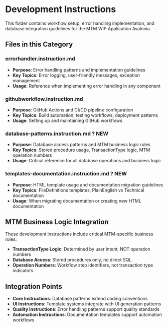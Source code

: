 # Development Instructions

This folder contains workflow setup, error handling implementation, and database integration guidelines for the MTM WIP Application Avalonia.

## Files in this Category

### errorhandler.instruction.md
- **Purpose**: Error handling patterns and implementation guidelines
- **Key Topics**: Error logging, user-friendly messages, exception management
- **Usage**: Reference when implementing error handling in any component

### githubworkflow.instruction.md
- **Purpose**: GitHub Actions and CI/CD pipeline configuration
- **Key Topics**: Build automation, testing workflows, deployment patterns
- **Usage**: Setting up and maintaining GitHub workflows

### database-patterns.instruction.md ? **NEW**
- **Purpose**: Database access patterns and MTM business logic rules
- **Key Topics**: Stored procedure usage, TransactionType logic, MTM operation numbers
- **Usage**: Critical reference for all database operations and business logic

### templates-documentation.instruction.md ? **NEW**
- **Purpose**: HTML template usage and documentation migration guidelines
- **Key Topics**: FileDefinitions templates, PlainEnglish vs Technical documentation
- **Usage**: When migrating documentation or creating new HTML documentation

## MTM Business Logic Integration

These development instructions include critical MTM-specific business rules:
- **TransactionType Logic**: Determined by user intent, NOT operation numbers
- **Database Access**: Stored procedures only, no direct SQL
- **Operation Numbers**: Workflow step identifiers, not transaction type indicators

## Integration Points

- **Core Instructions**: Database patterns extend coding conventions
- **UI Instructions**: Template systems integrate with UI generation patterns
- **Quality Instructions**: Error handling patterns support quality standards
- **Automation Instructions**: Documentation templates support automation workflows